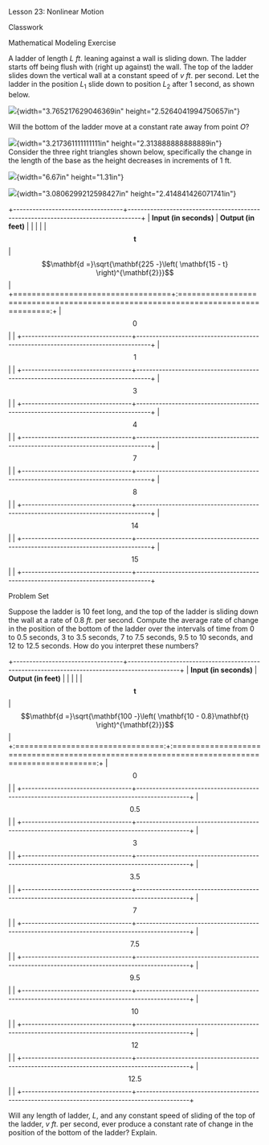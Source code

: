 Lesson 23: Nonlinear Motion

Classwork

Mathematical Modeling Exercise

A ladder of length $L\ ft$. leaning against a wall is sliding down. The
ladder starts off being flush with (right up against) the wall. The top
of the ladder slides down the vertical wall at a constant speed of
$v\ ft$. per second. Let the ladder in the position $L_{1}$ slide down
to position $L_{2}$ after $1$ second, as shown below.

![](.\grade8lessonsmd\media/media/image1.png){width="3.765217629046369in"
height="2.5264041994750657in"}

Will the bottom of the ladder move at a constant rate away from point
$O$?

![](.\grade8lessonsmd\media/media/image2.png){width="3.217361111111111in"
height="2.313888888888889in"}\
Consider the three right triangles shown below, specifically the change
in the length of the base as the height decreases in increments of
$1\ \text{ft}$.

![](.\grade8lessonsmd\media/media/image3.png){width="6.67in"
height="1.31in"}

![](.\grade8lessonsmd\media/media/image4.png){width="3.0806299212598427in"
height="2.414841426071741in"}

+----------------------------------+----------------------------------------------------------------------------------+
| **Input (in seconds)**           | **Output (in feet)**                                                             |
|                                  |                                                                                  |
| $$\mathbf{t}$$                   | $$\mathbf{d =}\sqrt{\mathbf{225 -}\left( \mathbf{15 - t} \right)^{\mathbf{2}}}$$ |
+==================================+:================================================================================:+
| $$0$$                            |                                                                                  |
+----------------------------------+----------------------------------------------------------------------------------+
| $$1$$                            |                                                                                  |
+----------------------------------+----------------------------------------------------------------------------------+
| $$3$$                            |                                                                                  |
+----------------------------------+----------------------------------------------------------------------------------+
| $$4$$                            |                                                                                  |
+----------------------------------+----------------------------------------------------------------------------------+
| $$7$$                            |                                                                                  |
+----------------------------------+----------------------------------------------------------------------------------+
| $$8$$                            |                                                                                  |
+----------------------------------+----------------------------------------------------------------------------------+
| $$14$$                           |                                                                                  |
+----------------------------------+----------------------------------------------------------------------------------+
| $$15$$                           |                                                                                  |
+----------------------------------+----------------------------------------------------------------------------------+

Problem Set

Suppose the ladder is $10$ feet long, and the top of the ladder is
sliding down the wall at a rate of $0.8\ ft$. per second. Compute the
average rate of change in the position of the bottom of the ladder over
the intervals of time from $0$ to $0.5$ seconds, $3$ to $3.5$ seconds,
$7$ to $7.5$ seconds, $9.5$ to $10$ seconds, and $12$ to $12.5$ seconds.
How do you interpret these numbers?

+----------------------------------+----------------------------------------------------------------------------------------------+
| **Input (in seconds)**           | **Output (in feet)**                                                                         |
|                                  |                                                                                              |
| $$\mathbf{t}$$                   | $$\mathbf{d =}\sqrt{\mathbf{100 -}\left( \mathbf{10 - 0.8}\mathbf{t} \right)^{\mathbf{2}}}$$ |
+:================================:+:============================================================================================:+
| $$0$$                            |                                                                                              |
+----------------------------------+----------------------------------------------------------------------------------------------+
| $$0.5$$                          |                                                                                              |
+----------------------------------+----------------------------------------------------------------------------------------------+
| $$3$$                            |                                                                                              |
+----------------------------------+----------------------------------------------------------------------------------------------+
| $$3.5$$                          |                                                                                              |
+----------------------------------+----------------------------------------------------------------------------------------------+
| $$7$$                            |                                                                                              |
+----------------------------------+----------------------------------------------------------------------------------------------+
| $$7.5$$                          |                                                                                              |
+----------------------------------+----------------------------------------------------------------------------------------------+
| $$9.5$$                          |                                                                                              |
+----------------------------------+----------------------------------------------------------------------------------------------+
| $$10$$                           |                                                                                              |
+----------------------------------+----------------------------------------------------------------------------------------------+
| $$12$$                           |                                                                                              |
+----------------------------------+----------------------------------------------------------------------------------------------+
| $$12.5$$                         |                                                                                              |
+----------------------------------+----------------------------------------------------------------------------------------------+

Will any length of ladder, $L$, and any constant speed of sliding of the
top of the ladder, $v$ $ft.$ per second, ever produce a constant rate of
change in the position of the bottom of the ladder? Explain.
